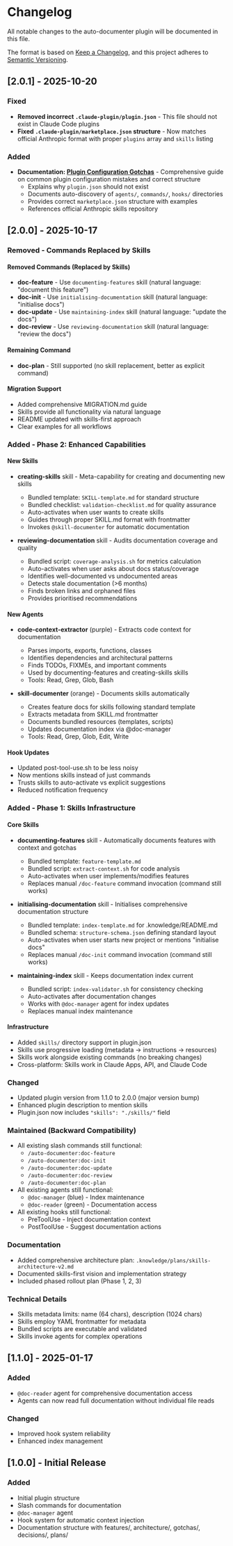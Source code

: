 # Changelog

All notable changes to the auto-documenter plugin will be documented in this file.

The format is based on [Keep a Changelog](https://keepachangelog.com/en/1.0.0/),
and this project adheres to [Semantic Versioning](https://semver.org/spec/v2.0.0.html).

## [2.0.1] - 2025-10-20

### Fixed
- **Removed incorrect `.claude-plugin/plugin.json`** - This file should not exist in Claude Code plugins
- **Fixed `.claude-plugin/marketplace.json` structure** - Now matches official Anthropic format with proper `plugins` array and `skills` listing

### Added
- **Documentation: [Plugin Configuration Gotchas](.knowledge/gotchas/plugin-configuration.md)** - Comprehensive guide on common plugin configuration mistakes and correct structure
  - Explains why `plugin.json` should not exist
  - Documents auto-discovery of `agents/`, `commands/`, `hooks/` directories
  - Provides correct `marketplace.json` structure with examples
  - References official Anthropic skills repository

## [2.0.0] - 2025-10-17

### Removed - Commands Replaced by Skills

#### Removed Commands (Replaced by Skills)
- **doc-feature** - Use `documenting-features` skill (natural language: "document this feature")
- **doc-init** - Use `initialising-documentation` skill (natural language: "initialise docs")
- **doc-update** - Use `maintaining-index` skill (natural language: "update the docs")
- **doc-review** - Use `reviewing-documentation` skill (natural language: "review the docs")

#### Remaining Command
- **doc-plan** - Still supported (no skill replacement, better as explicit command)

#### Migration Support
- Added comprehensive MIGRATION.md guide
- Skills provide all functionality via natural language
- README updated with skills-first approach
- Clear examples for all workflows

### Added - Phase 2: Enhanced Capabilities

#### New Skills
- **creating-skills** skill - Meta-capability for creating and documenting new skills
  - Bundled template: `SKILL-template.md` for standard structure
  - Bundled checklist: `validation-checklist.md` for quality assurance
  - Auto-activates when user wants to create skills
  - Guides through proper SKILL.md format with frontmatter
  - Invokes `@skill-documenter` for automatic documentation

- **reviewing-documentation** skill - Audits documentation coverage and quality
  - Bundled script: `coverage-analysis.sh` for metrics calculation
  - Auto-activates when user asks about docs status/coverage
  - Identifies well-documented vs undocumented areas
  - Detects stale documentation (>6 months)
  - Finds broken links and orphaned files
  - Provides prioritised recommendations

#### New Agents
- **code-context-extractor** (purple) - Extracts code context for documentation
  - Parses imports, exports, functions, classes
  - Identifies dependencies and architectural patterns
  - Finds TODOs, FIXMEs, and important comments
  - Used by documenting-features and creating-skills skills
  - Tools: Read, Grep, Glob, Bash

- **skill-documenter** (orange) - Documents skills automatically
  - Creates feature docs for skills following standard template
  - Extracts metadata from SKILL.md frontmatter
  - Documents bundled resources (templates, scripts)
  - Updates documentation index via @doc-manager
  - Tools: Read, Grep, Glob, Edit, Write

#### Hook Updates
- Updated post-tool-use.sh to be less noisy
- Now mentions skills instead of just commands
- Trusts skills to auto-activate vs explicit suggestions
- Reduced notification frequency

### Added - Phase 1: Skills Infrastructure

#### Core Skills
- **documenting-features** skill - Automatically documents features with context and gotchas
  - Bundled template: `feature-template.md`
  - Bundled script: `extract-context.sh` for code analysis
  - Auto-activates when user implements/modifies features
  - Replaces manual `/doc-feature` command invocation (command still works)

- **initialising-documentation** skill - Initialises comprehensive documentation structure
  - Bundled template: `index-template.md` for .knowledge/README.md
  - Bundled schema: `structure-schema.json` defining standard layout
  - Auto-activates when user starts new project or mentions "initialise docs"
  - Replaces manual `/doc-init` command invocation (command still works)

- **maintaining-index** skill - Keeps documentation index current
  - Bundled script: `index-validator.sh` for consistency checking
  - Auto-activates after documentation changes
  - Works with `@doc-manager` agent for index updates
  - Replaces manual index maintenance

#### Infrastructure
- Added `skills/` directory support in plugin.json
- Skills use progressive loading (metadata → instructions → resources)
- Skills work alongside existing commands (no breaking changes)
- Cross-platform: Skills work in Claude Apps, API, and Claude Code

### Changed
- Updated plugin version from 1.1.0 to 2.0.0 (major version bump)
- Enhanced plugin description to mention skills
- Plugin.json now includes `"skills": "./skills/"` field

### Maintained (Backward Compatibility)
- All existing slash commands still functional:
  - `/auto-documenter:doc-feature`
  - `/auto-documenter:doc-init`
  - `/auto-documenter:doc-update`
  - `/auto-documenter:doc-review`
  - `/auto-documenter:doc-plan`
- All existing agents still functional:
  - `@doc-manager` (blue) - Index maintenance
  - `@doc-reader` (green) - Documentation access
- All existing hooks still functional:
  - PreToolUse - Inject documentation context
  - PostToolUse - Suggest documentation actions

### Documentation
- Added comprehensive architecture plan: `.knowledge/plans/skills-architecture-v2.md`
- Documented skills-first vision and implementation strategy
- Included phased rollout plan (Phase 1, 2, 3)

### Technical Details
- Skills metadata limits: name (64 chars), description (1024 chars)
- Skills employ YAML frontmatter for metadata
- Bundled scripts are executable and validated
- Skills invoke agents for complex operations

## [1.1.0] - 2025-01-17

### Added
- `@doc-reader` agent for comprehensive documentation access
- Agents can now read full documentation without individual file reads

### Changed
- Improved hook system reliability
- Enhanced index management

## [1.0.0] - Initial Release

### Added
- Initial plugin structure
- Slash commands for documentation
- `@doc-manager` agent
- Hook system for automatic context injection
- Documentation structure with features/, architecture/, gotchas/, decisions/, plans/
